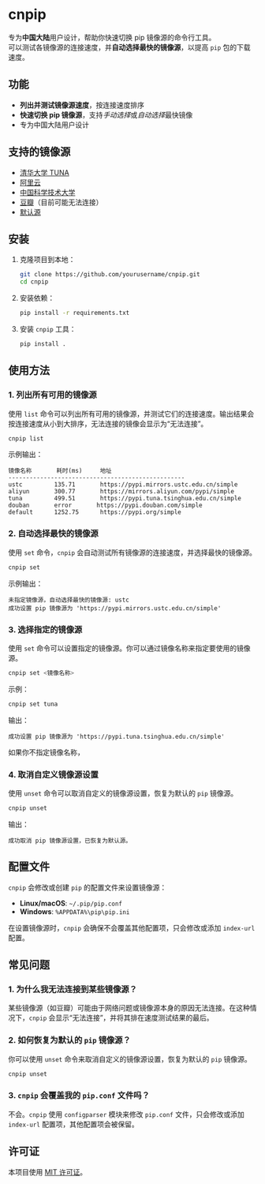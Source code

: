 # cnpip

专为**中国大陆**用户设计，帮助你快速切换 pip 镜像源的命令行工具。  
可以测试各镜像源的连接速度，并**自动选择最快的镜像源**，以提高 `pip` 包的下载速度。

## 功能

- **列出并测试镜像源速度**，按连接速度排序
- **快速切换 pip 镜像源**，支持*手动选择*或*自动选择*最快镜像
- 专为中国大陆用户设计

## 支持的镜像源

- [清华大学 TUNA](https://pypi.tuna.tsinghua.edu.cn/simple)
- [阿里云](https://mirrors.aliyun.com/pypi/simple)
- [中国科学技术大学](https://pypi.mirrors.ustc.edu.cn/simple)
- [豆瓣](https://pypi.douban.com/simple)（目前可能无法连接）
- [默认源](https://pypi.org/simple)

## 安装

1. 克隆项目到本地：

   ```bash
   git clone https://github.com/yourusername/cnpip.git
   cd cnpip
   ```

2. 安装依赖：

   ```bash
   pip install -r requirements.txt
   ```

3. 安装 `cnpip` 工具：

   ```bash
   pip install .
   ```

## 使用方法

### 1. 列出所有可用的镜像源

使用 `list` 命令可以列出所有可用的镜像源，并测试它们的连接速度。输出结果会按连接速度从小到大排序，无法连接的镜像会显示为“无法连接”。

```bash
cnpip list
```

示例输出：

```
镜像名称       耗时(ms)     地址
--------------------------------------------------
ustc         135.71       https://pypi.mirrors.ustc.edu.cn/simple
aliyun       300.77       https://mirrors.aliyun.com/pypi/simple
tuna         499.51       https://pypi.tuna.tsinghua.edu.cn/simple
douban       error       https://pypi.douban.com/simple
default      1252.75      https://pypi.org/simple
```

### 2. 自动选择最快的镜像源

使用 `set` 命令，`cnpip` 会自动测试所有镜像源的连接速度，并选择最快的镜像源。

```bash
cnpip set
```

示例输出：

```
未指定镜像源，自动选择最快的镜像源: ustc
成功设置 pip 镜像源为 'https://pypi.mirrors.ustc.edu.cn/simple'
```

### 3. 选择指定的镜像源

使用 `set` 命令可以设置指定的镜像源。你可以通过镜像名称来指定要使用的镜像源。

```bash
cnpip set <镜像名称>
```

示例：

```bash
cnpip set tuna
```

输出：

```
成功设置 pip 镜像源为 'https://pypi.tuna.tsinghua.edu.cn/simple'
```

如果你不指定镜像名称，

### 4. 取消自定义镜像源设置

使用 `unset` 命令可以取消自定义的镜像源设置，恢复为默认的 `pip` 镜像源。

```bash
cnpip unset
```

输出：

```
成功取消 pip 镜像源设置，已恢复为默认源。
```

## 配置文件

`cnpip` 会修改或创建 `pip` 的配置文件来设置镜像源：

- **Linux/macOS**: `~/.pip/pip.conf`
- **Windows**: `%APPDATA%\pip\pip.ini`

在设置镜像源时，`cnpip` 会确保不会覆盖其他配置项，只会修改或添加 `index-url` 配置。

## 常见问题

### 1. 为什么我无法连接到某些镜像源？

某些镜像源（如豆瓣）可能由于网络问题或镜像源本身的原因无法连接。在这种情况下，`cnpip` 会显示“无法连接”，并将其排在速度测试结果的最后。

### 2. 如何恢复为默认的 `pip` 镜像源？

你可以使用 `unset` 命令来取消自定义的镜像源设置，恢复为默认的 `pip` 镜像源。

```bash
cnpip unset
```

### 3. `cnpip` 会覆盖我的 `pip.conf` 文件吗？

不会。`cnpip` 使用 `configparser` 模块来修改 `pip.conf` 文件，只会修改或添加 `index-url` 配置项，其他配置项会被保留。

## 许可证

本项目使用 [MIT 许可证](LICENSE)。

